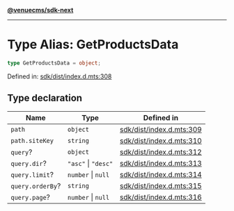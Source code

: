 [**@venuecms/sdk-next**](../Index.md)

***

# Type Alias: GetProductsData

```ts
type GetProductsData = object;
```

Defined in: [sdk/dist/index.d.mts:308](https://github.com/venuecms/sdk/blob/dbe1bd3b5606b46905e3e9cba86e4c1f6af6def7/packages/sdk/dist/index.d.mts#L308)

## Type declaration

| Name | Type | Defined in |
| ------ | ------ | ------ |
| <a id="path"></a> `path` | `object` | [sdk/dist/index.d.mts:309](https://github.com/venuecms/sdk/blob/dbe1bd3b5606b46905e3e9cba86e4c1f6af6def7/packages/sdk/dist/index.d.mts#L309) |
| `path.siteKey` | `string` | [sdk/dist/index.d.mts:310](https://github.com/venuecms/sdk/blob/dbe1bd3b5606b46905e3e9cba86e4c1f6af6def7/packages/sdk/dist/index.d.mts#L310) |
| <a id="query"></a> `query`? | `object` | [sdk/dist/index.d.mts:312](https://github.com/venuecms/sdk/blob/dbe1bd3b5606b46905e3e9cba86e4c1f6af6def7/packages/sdk/dist/index.d.mts#L312) |
| `query.dir`? | `"asc"` \| `"desc"` | [sdk/dist/index.d.mts:313](https://github.com/venuecms/sdk/blob/dbe1bd3b5606b46905e3e9cba86e4c1f6af6def7/packages/sdk/dist/index.d.mts#L313) |
| `query.limit`? | `number` \| `null` | [sdk/dist/index.d.mts:314](https://github.com/venuecms/sdk/blob/dbe1bd3b5606b46905e3e9cba86e4c1f6af6def7/packages/sdk/dist/index.d.mts#L314) |
| `query.orderBy`? | `string` | [sdk/dist/index.d.mts:315](https://github.com/venuecms/sdk/blob/dbe1bd3b5606b46905e3e9cba86e4c1f6af6def7/packages/sdk/dist/index.d.mts#L315) |
| `query.page`? | `number` \| `null` | [sdk/dist/index.d.mts:316](https://github.com/venuecms/sdk/blob/dbe1bd3b5606b46905e3e9cba86e4c1f6af6def7/packages/sdk/dist/index.d.mts#L316) |
